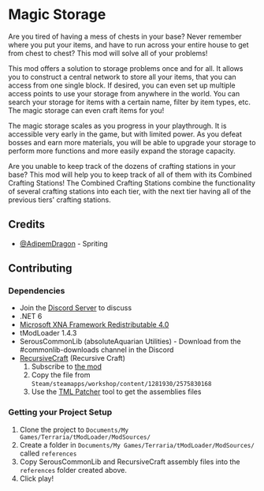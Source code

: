 # Magic Storage

Are you tired of having a mess of chests in your base? Never remember where you put your items, and have to run across your entire house to get from chest to chest? This mod will solve all of your problems!

This mod offers a solution to storage problems once and for all. It allows you to construct a central network to store all your items, that you can access from one single block. If desired, you can even set up multiple access points to use your storage from anywhere in the world. You can search your storage for items with a certain name, filter by item types, etc. The magic storage can even craft items for you!

The magic storage scales as you progress in your playthrough. It is accessible very early in the game, but with limited power. As you defeat bosses and earn more materials, you will be able to upgrade your storage to perform more functions and more easily expand the storage capacity.

Are you unable to keep track of the dozens of crafting stations in your base? This mod will help you to keep track of all of them with its Combined Crafting Stations! The Combined Crafting Stations combine the functionality of several crafting stations into each tier, with the next tier having all of the previous tiers' crafting stations.

## Credits
 * [@AdipemDragon](https://forums.terraria.org/index.php?members/adipemdragon.2930/) - Spriting

## Contributing

### Dependencies
* Join the [Discord Server](https://discord.gg/FemPG7eev4) to discuss
* .NET 6
* [Microsoft XNA Framework Redistributable 4.0](https://www.microsoft.com/en-us/download/details.aspx?id=20914)
* tModLoader 1.4.3
* SerousCommonLib (absoluteAquarian Utilities) - Download from the #commonlib-downloads channel in the Discord
* [RecursiveCraft](https://steamcommunity.com/sharedfiles/filedetails/?id=2575830168) (Recursive Craft) 
	1. Subscribe to [the mod](https://steamcommunity.com/sharedfiles/filedetails/?id=2575830168)
	2. Copy the file from `Steam/steamapps/workshop/content/1281930/2575830168`
	3. Use the [TML Patcher](https://www.nuget.org/packages/Tomat.TML.Patcher/) tool to get the assemblies files 

### Getting your Project Setup
1. Clone the project to `Documents/My Games/Terraria/tModLoader/ModSources/`
2. Create a folder in `Documents/My Games/Terraria/tModLoader/ModSources/` called `references`
3. Copy SerousCommonLib and RecursiveCraft assembly files into the `references` folder created above.
4. Click play!

